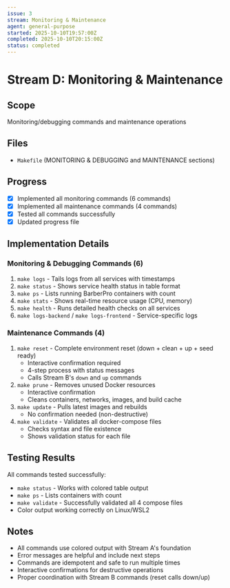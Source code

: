 ```yaml
---
issue: 3
stream: Monitoring & Maintenance
agent: general-purpose
started: 2025-10-10T19:57:00Z
completed: 2025-10-10T20:15:00Z
status: completed
---
```


# Stream D: Monitoring & Maintenance

## Scope
Monitoring/debugging commands and maintenance operations

## Files
- `Makefile` (MONITORING & DEBUGGING and MAINTENANCE sections)

## Progress
- [x] Implemented all monitoring commands (6 commands)
- [x] Implemented all maintenance commands (4 commands)
- [x] Tested all commands successfully
- [x] Updated progress file

## Implementation Details

### Monitoring & Debugging Commands (6)
1. `make logs` - Tails logs from all services with timestamps
2. `make status` - Shows service health status in table format
3. `make ps` - Lists running BarberPro containers with count
4. `make stats` - Shows real-time resource usage (CPU, memory)
5. `make health` - Runs detailed health checks on all services
6. `make logs-backend` / `make logs-frontend` - Service-specific logs

### Maintenance Commands (4)
1. `make reset` - Complete environment reset (down + clean + up + seed ready)
   - Interactive confirmation required
   - 4-step process with status messages
   - Calls Stream B's `down` and `up` commands
2. `make prune` - Removes unused Docker resources
   - Interactive confirmation
   - Cleans containers, networks, images, and build cache
3. `make update` - Pulls latest images and rebuilds
   - No confirmation needed (non-destructive)
4. `make validate` - Validates all docker-compose files
   - Checks syntax and file existence
   - Shows validation status for each file

## Testing Results
All commands tested successfully:
- `make status` - Works with colored table output
- `make ps` - Lists containers with count
- `make validate` - Successfully validated all 4 compose files
- Color output working correctly on Linux/WSL2

## Notes
- All commands use colored output with Stream A's foundation
- Error messages are helpful and include next steps
- Commands are idempotent and safe to run multiple times
- Interactive confirmations for destructive operations
- Proper coordination with Stream B commands (reset calls down/up)
